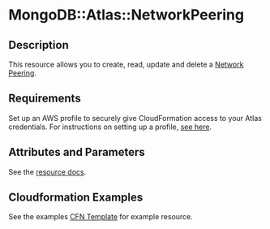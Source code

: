 # MongoDB::Atlas::NetworkPeering

## Description
This resource allows you to create, read, update and delete a [Network Peering](https://www.mongodb.com/docs/atlas/reference/api-resources-spec/v2/#tag/Network-Peering).

## Requirements

Set up an AWS profile to securely give CloudFormation access to your Atlas credentials.
For instructions on setting up a profile, [see here](/README.md#mongodb-atlas-api-keys-credential-management).

## Attributes and Parameters

See the [resource docs](docs/README.md).

## Cloudformation Examples

See the examples [CFN Template](/examples/network-peering/peering.json) for example resource.